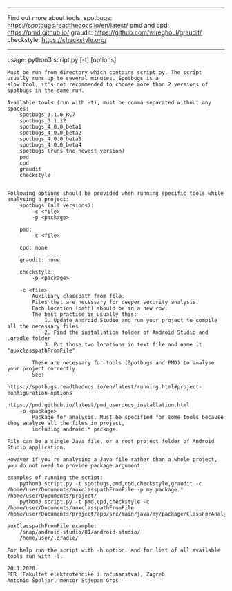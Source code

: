 **********************************************
 Find out more about tools:
    spotbugs: https://spotbugs.readthedocs.io/en/latest/
    pmd and cpd: https://pmd.github.io/
    graudit: https://github.com/wireghoul/graudit/
    checkstyle: https://checkstyle.org/
**********************************************
usage: python3 script.py [-t] [options] <file>
    
    Must be run from directory which contains script.py. The script usually runs up to several minutes. Spotbugs is a
    slow tool, it's not recommended to choose more than 2 versions of spotbugs in the same run.
    
    Available tools (run with -t), must be comma separated without any spaces:
        spotbugs_3.1.0_RC7
        spotbugs_3.1.12
        spotbugs_4.0.0_beta1
        spotbugs_4.0.0_beta2
        spotbugs_4.0.0_beta3
        spotbugs_4.0.0_beta4
        spotbugs (runs the newest version)
        pmd
        cpd
        graudit
        checkstyle


    Following options should be provided when running specific tools while analysing a project:
        spotbugs (all versions):
            -c <file>
            -p <package>
            
        pmd:
            -c <file>
        
        cpd: none
        
        graudit: none
        
        checkstyle:
            -p <package>
        
        -c <file>
            Auxiliary classpath from file.
            Files that are necessary for deeper security analysis.
            Each location (path) should be in a new row.
            The best practise is usually this:
                1. Update Android Studio and run your project to compile all the necessary files
                2. Find the installation folder of Android Studio and .gradle folder
                3. Put those two locations in text file and name it "auxclasspathFromFile"
            
            These are necessary for tools (Spotbugs and PMD) to analyse your project correctly.
            See:
                https://spotbugs.readthedocs.io/en/latest/running.html#project-configuration-options
                https://pmd.github.io/latest/pmd_userdocs_installation.html
        -p <package>
            Package for analysis. Must be specified for some tools because they analyze all the files in project,
            including android.* package.
            
    File can be a single Java file, or a root project folder of Android Studio application.
    
    However if you're analysing a Java file rather than a whole project, you do not need to provide package argument.
    
    examples of running the script:
        python3 script.py -t spotbugs,pmd,cpd,checkstyle,graudit -c /home/user/Documents/auxclasspathFromFile -p my.package.* /home/user/Documents/project/
        python3 script.py -t pmd,cpd,checkstyle -c /home/user/Documents/auxclasspathFromFile /home/user/Documents/project/app/src/main/java/my/package/ClassForAnalysis.java
        
    auxClasspathFromFile example:
        /snap/android-studio/81/android-studio/
        /home/user/.gradle/
        
    For help run the script with -h option, and for list of all available tools run with -l.
    
    20.1.2020.
    FER (Fakultet elektrotehnike i računarstva), Zagreb
    Antonio Špoljar, mentor Stjepan Groš